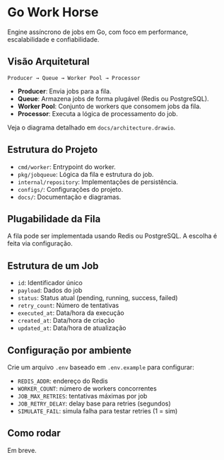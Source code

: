 # Go Work Horse

Engine assíncrono de jobs em Go, com foco em performance, escalabilidade e confiabilidade.

## Visão Arquitetural

```
Producer → Queue → Worker Pool → Processor
```

- **Producer**: Envia jobs para a fila.
- **Queue**: Armazena jobs de forma plugável (Redis ou PostgreSQL).
- **Worker Pool**: Conjunto de workers que consomem jobs da fila.
- **Processor**: Executa a lógica de processamento do job.

Veja o diagrama detalhado em `docs/architecture.drawio`.

## Estrutura do Projeto

- `cmd/worker`: Entrypoint do worker.
- `pkg/jobqueue`: Lógica da fila e estrutura do job.
- `internal/repository`: Implementações de persistência.
- `configs/`: Configurações do projeto.
- `docs/`: Documentação e diagramas.

## Plugabilidade da Fila

A fila pode ser implementada usando Redis ou PostgreSQL. A escolha é feita via configuração.

## Estrutura de um Job

- `id`: Identificador único
- `payload`: Dados do job
- `status`: Status atual (pending, running, success, failed)
- `retry_count`: Número de tentativas
- `executed_at`: Data/hora da execução
- `created_at`: Data/hora de criação
- `updated_at`: Data/hora de atualização

## Configuração por ambiente

Crie um arquivo `.env` baseado em `.env.example` para configurar:

- `REDIS_ADDR`: endereço do Redis
- `WORKER_COUNT`: número de workers concorrentes
- `JOB_MAX_RETRIES`: tentativas máximas por job
- `JOB_RETRY_DELAY`: delay base para retries (segundos)
- `SIMULATE_FAIL`: simula falha para testar retries (1 = sim)

## Como rodar

Em breve.
